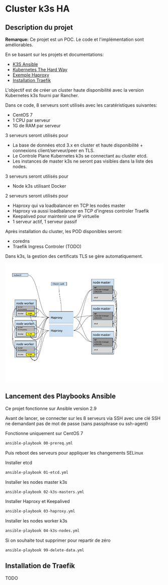 # Cluster k3s HA

## Description du projet

**Remarque:** Ce projet est un POC. Le code et l'implémentation sont améliorables.

En se basant sur les projets et documentations:

* [K3S Ansible](https://github.com/rancher/k3s-ansible)
* [Kubernetes The Hard Way](https://github.com/kelseyhightower/kubernetes-the-hard-way)
* [Exemple Haproxy](https://gitlab.com/xavki/presentations-kubernetes/-/tree/master/37-kubspray-haproxy)
* [Installation Traefik](https://blog.wescale.fr/2020/03/06/traefik-2-reverse-proxy-dans-kubernetes/)

L'objectif est de créer un cluster haute disponibilité avec la version Kubernetes k3s fourni par Rancher.

Dans ce code, 8 serveurs sont utilisés avec les caratéristiques suivantes:

* CentOS 7
* 1 CPU par serveur
* 1G de RAM par serveur

3 serveurs seront utilisés pour

* La base de données etcd 3.x en cluster et haute disponibilité + connexions client/serveur/peer en TLS.
* Le Controle Plane Kubernetes k3s se connectant au cluster etcd.
* Les instances de master k3s ne seront pas visibles dans la liste des nodes.

3 serveurs seront utilisés pour

* Node k3s utilisant Docker

2 serveurs seront utilisés pour

* Haproxy qui va loadbalancer en TCP les nodes master
* Haproxy va aussi loadbalancer en TCP d'ingress controler Traefik
* Keepalived pour maintenir une IP virtuelle
* 1 serveur actif, 1 serveur passif

Après installation du cluster, les POD disponibles seront:

* coredns
* Traefik Ingress Controler (TODO)

Dans k3s, la gestion des certificats TLS se gère automatiquement.

![Schema](docs/schema-cluster-k3s.png)

## Lancement des Playbooks Ansible

Ce projet fonctionne sur Ansible version 2.9

Avant de lancer, se connecter sur les 8 serveurs via SSH avec une clé SSH ne demandant pas de mot de passe (sans passphrase ou ssh-agent)

Fonctionne uniquement sur CentOS 7

```bash
ansible-playbook 00-prereq.yml
```

Puis reboot des serveurs pour appliquer les changements SELinux

Installer etcd

```bash
ansible-playbook 01-etcd.yml
```

Installer les nodes master k3s

```bash
ansible-playbook 02-k3s-masters.yml
```

Installer Haproxy et Keepalived

```bash
ansible-playbook 03-haproxy.yml
```

Installer les nodes worker k3s

```bash
ansible-playbook 04-k3s-nodes.yml
```

Si on souhaite tout supprimer pour repartir de zéro

```bash
ansible-playbook 99-delete-data.yml
```

## Installation de Traefik

TODO
